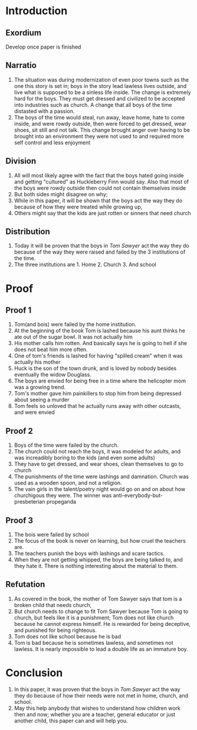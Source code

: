 # Introduction 

## Exordium

Develop once paper is finished

## Narratio

1. The situation was during modernization of even poor towns such as the one this story is set in; boys in the story lead lawless lives outside, and live what is supposed to be a sinless life inside. The change is extremely hard for the boys. They must get dressed and civilized to be accepted into industries such as church. A change that all boys of the time distasted with a passion.
2. The boys of the time would steal, run away, leave home, hate to come inside, and were rowdy outside, then were forced to get dressed, wear shoes, sit still and not talk. This change brought anger over having to be brought into an environment they were not used to and required more self control and less enjoyment  

## Division

1. All will most likely agree with the fact that the boys hated going inside and getting "cultured" as Huckleberry Finn would say. Also that most of the boys were rowdy outside then could not contain themselves inside
2. But both sides might disagree on why;
  1. While in this paper, it will be shown that the boys act the way they do because of how they were treated while growing up, 
  2. Others might say that the kids are just rotten or sinners that need church

## Distribution 

1. Today it will be proven that the boys in _Tom Sawyer_ act the way they do because of the way they were raised and failed by the 3 institutions of the time.
  2. The three institutions are 
    1. Home
    2. Church
    3. And school

# Proof

## Proof 1

1. Tom(and bois) were failed by the home institution.
  1. At the beginning of the book Tom is lashed because his aunt thinks he ate out of the sugar bowl. It was not actually him
  2. His mother calls him rotten. And basically says he is going to hell if she does not beat him more often.
  3. One of tom's friends is lashed for having "spilled cream" when it was actually his mother
  4. Huck is the son of the town drunk, and is loved by nobody besides eventually the widow Douglass.
  5. The boys are envied for being free in a time where the helicopter mom was a growing trend.
  6. Tom's mother gave him painkillers to stop him from being depressed about seeing a murder
  7. Tom feels so unloved that he actually runs away with other outcasts, and were envied

## Proof 2

1. Boys of the time were failed by the church.
  1. The church could not reach the boys, it was modeled for adults, and was increadibly boring to the kids (and even some adults)
  2. They have to get dressed, and wear shoes, clean themselves to go to church
  3. The punishments of the time were lashings and damnation. Church was used as a wooden spoon, and not a religion.
  4. The vain girls in the talent/poetry night would go on and on about how churchigous they were. The winner was anti-everybody-but-presbeterian propeganda

## Proof 3

1. The bois were failed by school
  1. The focus of the book is never on learning, but how cruel the teachers are.
  2. The teachers punish the boys with lashings and scare tactics.
  3. When they are not getting whipped, the boys are being talked to, and they hate it. There is nothing interesting about the material to them.

## Refutation

1. As covered in the book, the mother of Tom Sawyer says that tom is a broken child that needs church,
2. But church needs to change to fit Tom Sawyer because Tom is going to church, but feels like it is a punishment; Tom does not like church because he cannot express himself. He is rewarded for being deceptive, and punished for being righteous.
3. Tom does not like school because he is bad
4. Tom is bad because he is sometimes lawless, and sometimes not lawless. It is nearly impossible to lead a double life as an immature boy.


# Conclusion

1. In this paper, it was proven that the boys in _Tom Sawyer_ act the way they do because of how their needs were not met in home, church, and school.
2. May this help anybody that wishes to understand how children work then and now; whether you are a teacher, general educator or just another child, this paper can and will help you.

